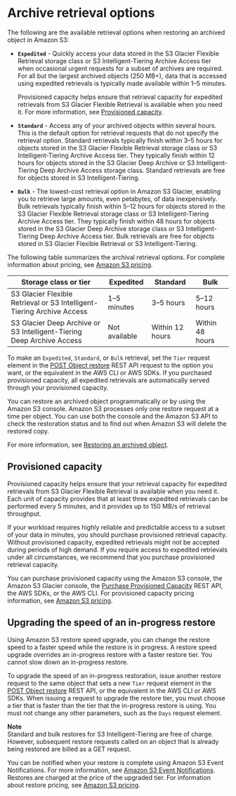 # Archive retrieval options<a name="restoring-objects-retrieval-options"></a>

The following are the available retrieval options when restoring an archived object in Amazon S3: 
+ **`Expedited`** \- Quickly access your data stored in the S3 Glacier Flexible Retrieval storage class or S3 Intelligent\-Tiering Archive Access tier when occasional urgent requests for a subset of archives are required\. For all but the largest archived objects \(250 MB\+\), data that is accessed using expedited retrievals is typically made available within 1–5 minutes\. 

  Provisioned capacity helps ensure that retrieval capacity for expedited retrievals from S3 Glacier Flexible Retrieval is available when you need it\. For more information, see [Provisioned capacity](#restoring-objects-expedited-capacity)\.
+ **`Standard`** \- Access any of your archived objects within several hours\. This is the default option for retrieval requests that do not specify the retrieval option\. Standard retrievals typically finish within 3–5 hours for objects stored in the S3 Glacier Flexible Retrieval storage class or S3 Intelligent\-Tiering Archive Access tier\. They typically finish within 12 hours for objects stored in the S3 Glacier Deep Archive or S3 Intelligent\-Tiering Deep Archive Access storage class\. Standard retrievals are free for objects stored in S3 Intelligent\-Tiering\.
+ **`Bulk`** \- The lowest\-cost retrieval option in Amazon S3 Glacier, enabling you to retrieve large amounts, even petabytes, of data inexpensively\. Bulk retrievals typically finish within 5–12 hours for objects stored in the S3 Glacier Flexible Retrieval storage class or S3 Intelligent\-Tiering Archive Access tier\. They typically finish within 48 hours for objects stored in the S3 Glacier Deep Archive storage class or S3 Intelligent\-Tiering Deep Archive Access tier\. Bulk retrievals are free for objects stored in S3 Glacier Flexible Retrieval or S3 Intelligent\-Tiering\.

The following table summarizes the archival retrieval options\. For complete information about pricing, see [Amazon S3 pricing](https://aws.amazon.com/s3/pricing/)\.


| Storage class or tier | Expedited | Standard | Bulk | 
| --- | --- | --- | --- | 
|  S3 Glacier Flexible Retrieval or S3 Intelligent\-Tiering Archive Access  |  1–5 minutes  |  3–5 hours  |  5–12 hours  | 
|  S3 Glacier Deep Archive or S3 Intelligent\-Tiering Deep Archive Access  |  Not available  |  Within 12 hours  |  Within 48 hours  | 

To make an `Expedited`, `Standard`, or `Bulk` retrieval, set the `Tier` request element in the [POST Object restore](https://docs.aws.amazon.com/AmazonS3/latest/API/RESTObjectPOSTrestore.html) REST API request to the option you want, or the equivalent in the AWS CLI or AWS SDKs\. If you purchased provisioned capacity, all expedited retrievals are automatically served through your provisioned capacity\. 

You can restore an archived object programmatically or by using the Amazon S3 console\. Amazon S3 processes only one restore request at a time per object\. You can use both the console and the Amazon S3 API to check the restoration status and to find out when Amazon S3 will delete the restored copy\. 

For more information, see [Restoring an archived object](restoring-objects.md)\. 

## Provisioned capacity<a name="restoring-objects-expedited-capacity"></a>

Provisioned capacity helps ensure that your retrieval capacity for expedited retrievals from S3 Glacier Flexible Retrieval is available when you need it\. Each unit of capacity provides that at least three expedited retrievals can be performed every 5 minutes, and it provides up to 150 MB/s of retrieval throughput\.

If your workload requires highly reliable and predictable access to a subset of your data in minutes, you should purchase provisioned retrieval capacity\. Without provisioned capacity, expedited retrievals might not be accepted during periods of high demand\. If you require access to expedited retrievals under all circumstances, we recommend that you purchase provisioned retrieval capacity\. 

You can purchase provisioned capacity using the Amazon S3 console, the Amazon S3 Glacier console, the [Purchase Provisioned Capacity](https://docs.aws.amazon.com/amazonglacier/latest/dev/api-PurchaseProvisionedCapacity.html) REST API, the AWS SDKs, or the AWS CLI\. For provisioned capacity pricing information, see [Amazon S3 pricing](https://aws.amazon.com/s3/pricing/)\.

## Upgrading the speed of an in\-progress restore<a name="restoring-objects-upgrade-tier"></a>

Using Amazon S3 restore speed upgrade, you can change the restore speed to a faster speed while the restore is in progress\. A restore speed upgrade overrides an in\-progress restore with a faster restore tier\. You cannot slow down an in\-progress restore\.

To upgrade the speed of an in\-progress restoration, issue another restore request to the same object that sets a new `Tier` request element in the [POST Object restore](https://docs.aws.amazon.com/AmazonS3/latest/API/RESTObjectPOSTrestore.html) REST API, or the equivalent in the AWS CLI or AWS SDKs\. When issuing a request to upgrade the restore tier, you must choose a tier that is faster than the tier that the in\-progress restore is using\. You must not change any other parameters, such as the `Days` request element\. 

**Note**  
Standard and bulk restores for S3 Intelligent\-Tiering are free of charge\. However, subsequent restore requests called on an object that is already being restored are billed as a GET request\.

You can be notified when your restore is complete using Amazon S3 Event Notifications\. For more information, see [Amazon S3 Event Notifications](NotificationHowTo.md)\. Restores are charged at the price of the upgraded tier\. For information about restore pricing, see [Amazon S3 pricing](https://aws.amazon.com/s3/pricing/)\.